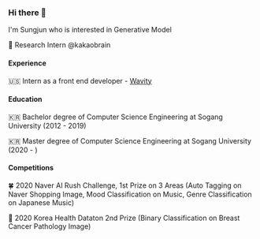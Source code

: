 ### Hi there 👋

I'm Sungjun who is interested in Generative Model

🌱 Research Intern @kakaobrain


#### Experience

🇺🇸 Intern as a front end developer - [Wavity](https://www.wavity.com)

#### Education

🇰🇷 Bachelor degree of Computer Science Engineering at Sogang University (2012 - 2019)

🇰🇷 Master degree of Computer Science Engineering at Sogang University (2020 - )

#### Competitions

🍀 2020 Naver AI Rush Challenge, 1st Prize on 3 Areas (Auto Tagging on Naver Shopping Image, Mood Classification on Music, Genre Classification on Japanese Music)

🔬 2020 Korea Health Dataton 2nd Prize (Binary Classification on Breast Cancer Pathology Image)

<!--
**justHungryMan/justHungryMan** is a ✨ _special_ ✨ repository because its `README.md` (this file) appears on your GitHub profile.

Here are some ideas to get you started:

- 🔭 I’m currently working on ...
- 🌱 I’m currently learning ...
- 👯 I’m looking to collaborate on ...
- 🤔 I’m looking for help with ...
- 💬 Ask me about ...
- 📫 How to reach me: ...
- 😄 Pronouns: ...
- ⚡ Fun fact: ...
-->
